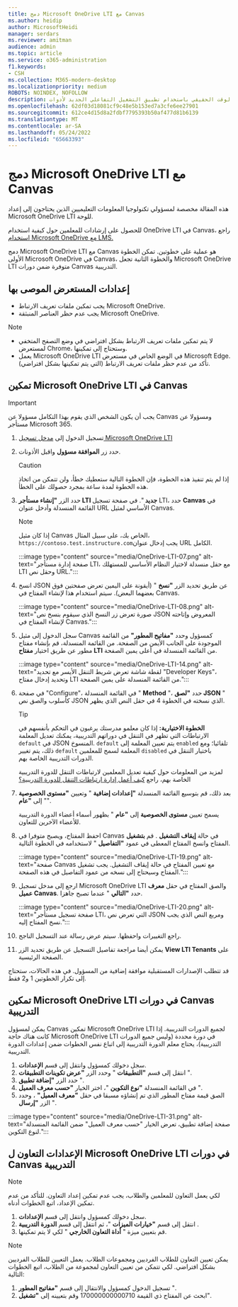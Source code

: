```yaml
---
title: دمج Microsoft OneDrive LTI مع Canvas
ms.author: heidip
author: MicrosoftHeidi
manager: serdars
ms.reviewer: amitman
audience: admin
ms.topic: article
ms.service: o365-administration
f1.keywords:
- CSH
ms.collection: M365-modern-desktop
ms.localizationpriority: medium
ROBOTS: NOINDEX, NOFOLLOW
description: إنشاء الواجبات ووضع الدرجات عليها، وإنشاء محتوى الدورة التدريبية وتنسيقه، والتعاون في العمل على الملفات في الوقت الحقيقي باستخدام تطبيق التشغيل التفاعلي الجديد لأدوات Microsoft OneDrive Learning ل Canvas.
ms.openlocfilehash: 62df03d18081cf9c48e5b153ed7a3cfe6ee27901
ms.sourcegitcommit: 612ce4d15d8a2fdbf7795393b50af477d81b6139
ms.translationtype: MT
ms.contentlocale: ar-SA
ms.lasthandoff: 05/24/2022
ms.locfileid: "65663393"
---
```

# <a name="integrate-microsoft-onedrive-lti-with-canvas"></a>دمج Microsoft OneDrive LTI مع Canvas

هذه المقالة مخصصة لمسؤولي تكنولوجيا المعلومات التعليميين الذين يحتاجون إلى إعداد Microsoft OneDrive LTI للوحة.

للحصول على إرشادات للمعلمين حول كيفية استخدام OneDrive LTI في Canvas، راجع [استخدام Microsoft OneDrive مع LMS.](https://support.microsoft.com/topic/use-microsoft-onedrive-with-your-lms-c2ddeb48-f695-4267-94f2-14f7ff1b7bdd)

دمج Microsoft OneDrive LTI مع Canvas هو عملية على خطوتين. تمكن الخطوة الأولى Microsoft OneDrive في Canvas، والخطوة الثانية تجعل Microsoft OneDrive LTI متوفرة ضمن دورات Canvas التدريبية.

## <a name="recommended-browser-settings"></a>إعدادات المستعرض الموصى بها

- يجب تمكين ملفات تعريف الارتباط Microsoft OneDrive.
- يجب عدم حظر العناصر المنبثقة Microsoft OneDrive.

> [!NOTE]
>
> - لا يتم تمكين ملفات تعريف الارتباط بشكل افتراضي في وضع التصفح المتخفي لمستعرض Chrome، وستحتاج إلى تمكينها.
> - يعمل Microsoft OneDrive LTI في الوضع الخاص في مستعرض Microsoft Edge. تأكد من عدم حظر ملفات تعريف الارتباط (التي يتم تمكينها بشكل افتراضي).

## <a name="enable-microsoft-onedrive-lti-in-canvas"></a>تمكين Microsoft OneDrive LTI في Canvas

> [!IMPORTANT]
> يجب أن يكون الشخص الذي يقوم بهذا التكامل مسؤولا عن Canvas ومسؤولا عن مستأجر Microsoft 365.

1. تسجيل الدخول إلى <a href="https://onedrivelti.microsoft.com/admin" target="_blank">مدخل تسجيل Microsoft OneDrive LTI</a>
2. حدد زر **الموافقة مسؤول** واقبل الأذونات.

   > [!CAUTION]
   > إذا لم يتم تنفيذ هذه الخطوة، فإن الخطوة التالية ستعطيك خطأ، ولن تتمكن من اتخاذ هذه الخطوة لمدة ساعة بمجرد حصولك على الخطأ.

3. حدد الزر **"إنشاء مستأجر LTI جديد** ". في صفحة تسجيل LTI، حدد **Canvas** في القائمة المنسدلة وأدخل عنوان URL الأساسي لمثيل Canvas.

   > [!NOTE]
   > إذا كان مثيل Canvas الخاص بك، على سبيل المثال، `https://contoso.test.instructure.com`يجب إدخال عنوان URL الكامل.

   :::image type="content" source="media/OneDrive-LTI-07.png" alt-text="صفحة إدارة مستأجر LTI، مع حقل منسدلة لاختيار النظام الأساسي للمستهلك LTI وحقل نص URL.":::

4. انسخ JSON عن طريق تحديد الزر **"نسخ** " (أيقونة على اليمين تعرض صفحتين فوق بعضهما البعض). سيتم استخدام هذا لإنشاء المفتاح في Canvas.

   :::image type="content" source="media/OneDrive-LTI-08.png" alt-text="صورة تعرض زر النسخ الذي سيقوم بنسخ نص JSON المعروض وإتاحته لإنشاء المفتاح في Canvas.":::

5. سجل الدخول إلى مثيل Canvas كمسؤول وحدد **"مفاتيح المطور"** من القائمة الموجودة على الجانب الأيمن من الصفحة. من القائمة المنسدلة، قم بإنشاء مفتاح مطور عن طريق اختيار **مفتاح LTI** من القائمة المنسدلة في أعلى يمين الصفحة.

   :::image type="content" source="media/OneDrive-LTI-14.png" alt-text="لقطة شاشة تعرض شريط التنقل الأيسر مع تحديد &quot;Developer Keys&quot;، وتحديد إدخال مفتاح LTI من القائمة المنسدلة على يمين الصفحة.":::

6. في صفحة "Configure"، في القائمة المنسدلة " **Method** "، حدد **"لصق JSON** " كأسلوب والصق نص JSON الذي نسخته في الخطوة 4 في حقل النص الذي يظهر.

    > [!TIP]
    > **الخطوة الاختيارية:** إذا كان معلمو مدرستك يرغبون في التحكم بأنفسهم في الارتباطات التي تظهر في التنقل في دوراتهم التدريبية، يمكنك تعديل المعلمة ``default`` في JSON المنسوخ. ``default`` يتم تعيين المعلمة إلى ``enabled`` تلقائيا؛ ومع ذلك، يتم تغيير ``default`` المعلمة لسمح للمعلمين ``disabled`` باختيار التنقل في الدورات التدريبية الخاصة بهم.
    >
    > لمزيد من المعلومات حول كيفية تعديل المعلمين لارتباطات التنقل للدورة التدريبية الخاصة بهم، راجع [كيف أعمل إدارة ارتباطات التنقل للدورة التدريبية؟](https://community.canvaslms.com/t5/Instructor-Guide/How-do-I-manage-Course-Navigation-links/ta-p/1020)

7. بعد ذلك، قم بتوسيع القائمة المنسدلة **"إعدادات إضافية** " وتعيين **"مستوى الخصوصية** " إلى **"عام**". 
  
   يسمح تعيين **مستوى الخصوصية** إلى **"عام** " بظهور أسماء أعضاء الدورة التدريبية للأعضاء الآخرين للتعاون.

8. احفظ المفتاح، ويصبح متوفرا في Canvas في حالة **إيقاف التشغيل** . قم **بتشغيل** المفتاح وانسخ المفتاح المعطى في عمود **"التفاصيل** " لاستخدامه في الخطوة التالية.

   :::image type="content" source="media/OneDrive-LTI-19.png" alt-text="صفحة Canvas مع تعيين المفتاح في حالة إيقاف التشغيل. يجب تشغيل المفتاح وسيحتاج إلى نسخه من عمود التفاصيل في هذه الصفحة.":::

9. ارجع إلى مدخل تسجيل Microsoft OneDrive LTI والصق المفتاح في حقل **معرف عميل Canvas**. حدد **"التالي** " عندما تصبح جاهزا.

   :::image type="content" source="media/OneDrive-LTI-20.png" alt-text="صفحة تسجيل مستأجر LTI، التي تعرض نص JSON ومربع النص الذي يجب نسخ المفتاح إليه.":::

10. راجع التغييرات واحفظها. سيتم عرض رسالة عند التسجيل الناجح.

11. يمكن أيضا مراجعة تفاصيل التسجيل عن طريق تحديد الزر **View LTI Tenants** على الصفحة الرئيسية.

قد تتطلب الإصدارات المستقبلية موافقة إضافية من المسؤول. في هذه الحالات، ستحتاج إلى تكرار الخطوتين 1 و2 فقط.

## <a name="enable-microsoft-onedrive-lti-in-canvas-courses"></a>تمكين Microsoft OneDrive LTI في دورات Canvas التدريبية

يمكن لمسؤول Canvas تمكين Microsoft OneDrive LTI لجميع الدورات التدريبية. إذا كانت هناك حاجة Microsoft OneDrive LTI في دورة محددة (وليس جميع الدورات التدريبية)، يحتاج معلم الدورة التدريبية إلى اتباع نفس الخطوات ضمن إعدادات الدورة التدريبية.

1. سجل دخولك كمسؤول وانتقل إلى قسم **الإعدادات**.
2. انتقل إلى قسم **"التطبيقات** " وحدد الزر **"عرض تكوينات التطبيقات** ".
3. حدد الزر **"إضافة تطبيق** ".
4. في القائمة المنسدلة **"نوع التكوين** "، اختر الخيار **"حسب معرف العميل** ".
5. الصق قيمة مفتاح المطور الذي تم إنشاؤه مسبقا في حقل **"معرف العميل"** ، وحدد الزر **"إرسال** ".

:::image type="content" source="media/OneDrive-LTI-31.png" alt-text="صفحة إضافة تطبيق، تعرض الخيار &quot;حسب معرف العميل&quot; ضمن القائمة المنسدلة لنوع التكوين.":::

## <a name="collaboration-settings-for-microsoft-onedrive-lti-in-canvas-courses"></a>الإعدادات التعاون ل Microsoft OneDrive LTI في دورات Canvas التدريبية

> [!NOTE]
> لكي يعمل التعاون للمعلمين والطلاب، يجب عدم تمكين إعداد التعاون. للتأكد من عدم تمكين الإعداد، اتبع الخطوات أدناه.

1. سجل دخولك كمسؤول وانتقل إلى قسم **الإعدادات**.
1. انتقل إلى قسم **"خيارات الميزات** "، ثم انتقل إلى قسم **الدورة التدريبية** .
1. قم بتعيين ميزة " **أداة التعاون الخارجي** " لكي لا يتم تمكينها.

> [!NOTE]
> يمكن تعيين التعاون للطلاب الفرديين ومجموعات الطلاب. يعمل التعيين للطلاب الفرديين بشكل افتراضي. لكي تتمكن من تعيين التعاون لمجموعة من الطلاب، اتبع الخطوات التالية:

1. تسجيل الدخول كمسؤول والانتقال إلى قسم **"مفاتيح المطور** ".
1. ابحث عن المفتاح ذي القيمة 170000000000710 وقم بتعيينه إلى **"تشغيل**".
